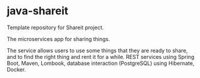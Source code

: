 # java-shareit
Template repository for Shareit project.


The microservices app for sharing things. 

The service allows users to use some things that they are ready to share, and to find the right thing and rent it for a while. REST services using Spring Boot, Maven, Lombook, database interaction (PostgreSQL) using Hibernate, Docker.
